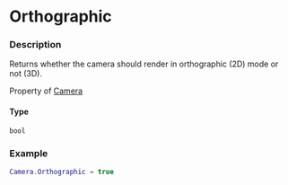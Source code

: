 # Orthographic
### Description
Returns whether the camera should render in orthographic (2D) mode or not (3D).

Property of [Camera](../../)

#### Type
`bool`

### Example
```lua
Camera.Orthographic = true
```